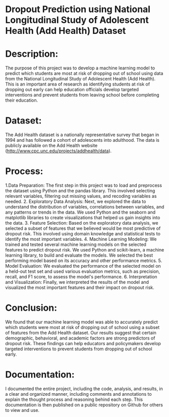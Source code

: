 # Dropout Prediction using National Longitudinal Study of Adolescent Health (Add Health) Dataset

# Description:
The purpose of this project was to develop a machine learning model to predict which students are most at risk of dropping out of school using data from the National Longitudinal Study of Adolescent Health (Add Health). This is an important area of research as identifying students at risk of dropping out early can help education officials develop targeted interventions and prevent students from leaving school before completing their education.

# Dataset:
The Add Health dataset is a nationally representative survey that began in 1994 and has followed a cohort of adolescents into adulthood. The data is publicly available on the Add Health website (http://www.cpc.unc.edu/projects/addhealth/data).

# Process:
1.Data Preparation: The first step in this project was to load and preprocess the dataset using Python and the pandas library. This involved selecting relevant variables, filtering out missing values, and recoding variables as needed.
2. Exploratory Data Analysis: Next, we explored the data to understand the distribution of variables, correlations between variables, and any patterns or trends in the data. We used Python and the seaborn and matplotlib libraries to create visualizations that helped us gain insights into the data.
3. Feature Selection: Based on the exploratory data analysis, we selected a subset of features that we believed would be most predictive of dropout risk. This involved using domain knowledge and statistical tests to identify the most important variables.
4. Machine Learning Modeling: We trained and tested several machine learning models on the selected features to predict dropout risk. We used Python and scikit-learn, a machine learning library, to build and evaluate the models. We selected the best performing model based on its accuracy and other performance metrics.
5. Model Evaluation: We evaluated the performance of the selected model on a held-out test set and used various evaluation metrics, such as precision, recall, and F1 score, to assess the model's performance.
6. Interpretation and Visualization: Finally, we interpreted the results of the model and visualized the most important features and their impact on dropout risk.

# Conclusion:
We found that our machine learning model was able to accurately predict which students were most at risk of dropping out of school using a subset of features from the Add Health dataset. Our results suggest that certain demographic, behavioral, and academic factors are strong predictors of dropout risk. These findings can help educators and policymakers develop targeted interventions to prevent students from dropping out of school early.

# Documentation:
I documented the entire project, including the code, analysis, and results, in a clear and organized manner, including comments and annotations to explain the thought process and reasoning behind each step. This documentation is then published on a public repository on Github for others to view and use.
